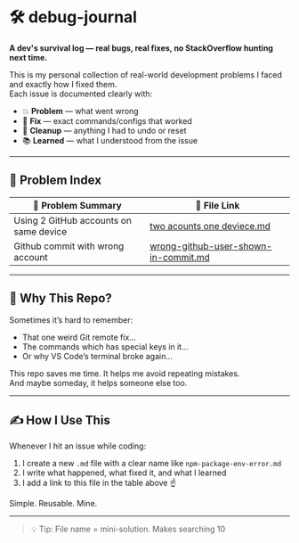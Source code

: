 # 🛠️ debug-journal

**A dev's survival log — real bugs, real fixes, no StackOverflow hunting next time.**

This is my personal collection of real-world development problems I faced and exactly how I fixed them.  
Each issue is documented clearly with:

- 💥 **Problem** — what went wrong  
- 🧠 **Fix** — exact commands/configs that worked  
- 🧹 **Cleanup** — anything I had to undo or reset  
- 📚 **Learned** — what I understood from the issue

---

## 📂 Problem Index

| 🔎 Problem Summary | 📁 File Link |
|--------------------|-------------|
| Using 2 GitHub accounts on same device | [two acounts one deviece.md](/debug_journal/two%20account%20one%20device.md) |
| Github commit with wrong account| [wrong-github-user-shown-in-commit.md](/debug_journal/wrong-github-user-shown-in-commit.md)
---

## 🧠 Why This Repo?

Sometimes it’s hard to remember:
- That one weird Git remote fix...
- The commands which has special keys in it...
- Or why VS Code’s terminal broke again...

This repo saves me time. It helps me avoid repeating mistakes.  
And maybe someday, it helps someone else too.

---

## ✍️ How I Use This

Whenever I hit an issue while coding:

1. I create a new `.md` file with a clear name like `npm-package-env-error.md`
2. I write what happened, what fixed it, and what I learned
3. I add a link to this file in the table above ☝️

Simple. Reusable. Mine.

---

> 💡 Tip: File name = mini-solution. Makes searching 10
